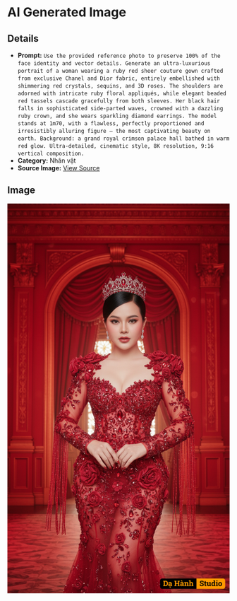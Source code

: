 # AI Generated Image

## Details
- **Prompt:** `Use the provided reference photo to preserve 100% of the face identity and vector details. Generate an ultra-luxurious portrait of a woman wearing a ruby red sheer couture gown crafted from exclusive Chanel and Dior fabric, entirely embellished with shimmering red crystals, sequins, and 3D roses. The shoulders are adorned with intricate ruby floral appliqués, while elegant beaded red tassels cascade gracefully from both sleeves. Her black hair falls in sophisticated side-parted waves, crowned with a dazzling ruby crown, and she wears sparkling diamond earrings. The model stands at 1m70, with a flawless, perfectly proportioned and irresistibly alluring figure — the most captivating beauty on earth. Background: a grand royal crimson palace hall bathed in warm red glow. Ultra-detailed, cinematic style, 8K resolution, 9:16 vertical composition.`
- **Category:** Nhân vật
- **Source Image:** [View Source](https://raw.githubusercontent.com/lenzcomvth/ImageLibrary/main/Female.png)

## Image
![AI Generated Image](./image-2025-10-03T07-03-58-961Z.png)